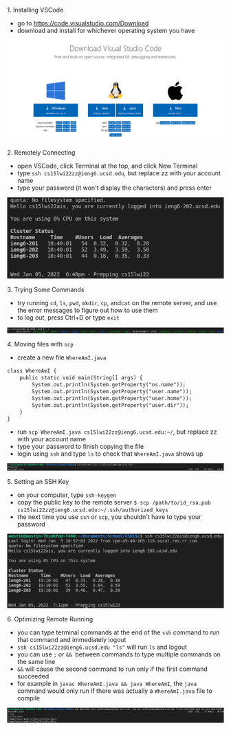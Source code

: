 1\. Installing VSCode

+ go to https://code.visualstudio.com/Download
+ download and install for whichever operating system you have

![vscode](screenshots/lab_report_1/vscode.png)

2\. Remotely Connecting

+ open VSCode, click Terminal at the top, and click New Terminal
+ type `ssh cs15lwi22zz@ieng6.ucsd.edu`, but replace zz with your account name
+ type your password (it won't display the characters) and press enter

![ssh](screenshots/lab_report_1/ssh.png)

3\. Trying Some Commands

+ try running `cd`, `ls`, `pwd`, `mkdir`, `cp`, and`cat` on the remote server, and use the error messages to figure out how to use them
+ to log out, press Ctrl+D or type `exit`

![command](screenshots/lab_report_1/command.png)

4\. Moving files with `scp`

+ create a new file `WhereAmI.java`
```
class WhereAmI {
	public static void main(String[] args) {
		System.out.println(System.getProperty("os.name"));
		System.out.println(System.getProperty("user.name"));
		System.out.println(System.getProperty("user.home"));
		System.out.println(System.getProperty("user.dir"));
	}
}
```
+ run `scp WhereAmI.java cs15lwi22zz@ieng6.ucsd.edu:~/`, but replace zz with your account name
+ type your password to finish copying the file
+ login using `ssh` and type `ls` to check that `WhereAmI.java` shows up

![scp](screenshots/lab_report_1/scp.png)

5\. Setting an SSH Key

+ on your computer, type `ssh-keygen`
+ copy the public key to the remote server `$ scp /path/to/id_rsa.pub cs15lwi22zz@ieng6.ucsd.edu:~/.ssh/authorized_keys`
+ the next time you use `ssh` or `scp`, you shouldn't have to type your password

![ssh no password](screenshots/lab_report_1/ssh_no_password.png)

6\. Optimizing Remote Running

+ you can type terminal commands at the end of the `ssh` command to run that command and immediately logout
+ `ssh cs15lwi22zz@ieng6.ucsd.edu "ls"` will run `ls` and logout
+ you can use `;` or `&& `between commands to type multiple commands on the same line
+ `&&` will cause the second command to run only if the first command succeeded
+ for example in `javac WhereAmI.java && java WhereAmI`, the `java` command would only run if there was actually a `WhereAmI.java` file to compile

![ssh commands](screenshots/lab_report_1/ssh_commands.png)
